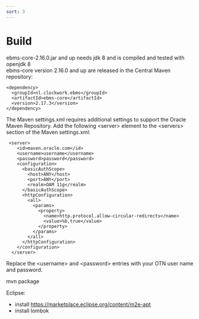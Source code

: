 ```yaml
---
sort: 3
---
```


# Build

ebms-core-2.16.0.jar and up needs jdk 8 and is compiled and tested with openjdk 8  
ebms-core version 2.16.0 and up are released in the Central Maven repository:
```
<dependency>
  <groupId>nl.clockwork.ebms</groupId>
  <artifactId>ebms-core</artifactId>
  <version>2.17.3</version>
</dependency>
```
The Maven settings.xml requires additional settings to support the Oracle Maven Repository. Add the following \<server> element to the \<servers> section of the Maven settings.xml:
```
 <server>
    <id>maven.oracle.com</id>
    <username>username</username>
    <password>password</password>
    <configuration>
      <basicAuthScope>
        <host>ANY</host>
        <port>ANY</port>
        <realm>OAM 11g</realm>
      </basicAuthScope>
      <httpConfiguration>
        <all>
          <params>
            <property>
              <name>http.protocol.allow-circular-redirects</name>
              <value>%b,true</value>
            </property>
          </params>
        </all>
      </httpConfiguration>
    </configuration>
  </server>
```
Replace the \<username> and \<password> entries with your OTN user name and password.

mvn package

Eclipse:
- install https://marketplace.eclipse.org/content/m2e-apt
- install lombok

